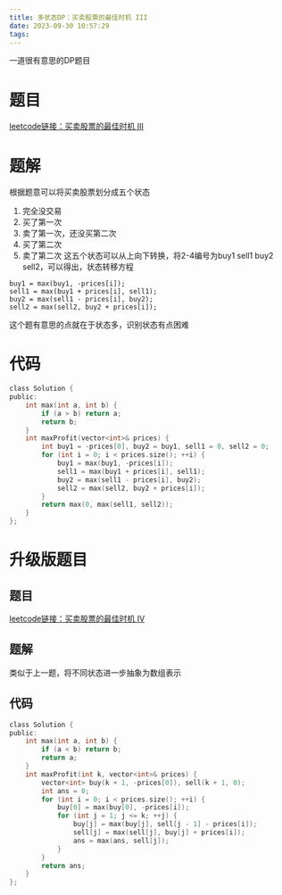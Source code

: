 ```yaml
---
title: 多状态DP：买卖股票的最佳时机 III
date: 2023-09-30 10:57:29
tags:
---
```

一道很有意思的DP题目
<!-- more -->

# 题目
[leetcode链接：买卖股票的最佳时机 III](https://leetcode.cn/problems/best-time-to-buy-and-sell-stock-iii/)
# 题解
根据题意可以将买卖股票划分成五个状态
1. 完全没交易
2. 买了第一次
3. 卖了第一次，还没买第二次
4. 买了第二次
5. 卖了第二次
这五个状态可以从上向下转换，将2-4编号为buy1 sell1 buy2 sell2，可以得出，状态转移方程
```
buy1 = max(buy1, -prices[i]);
sell1 = max(buy1 + prices[i], sell1);
buy2 = max(sell1 - prices[i], buy2);
sell2 = max(sell2, buy2 + prices[i]);
```
这个题有意思的点就在于状态多，识别状态有点困难
# 代码
```c
class Solution {
public:
    int max(int a, int b) {
        if (a > b) return a;
        return b;
    }
    int maxProfit(vector<int>& prices) {
        int buy1 = -prices[0], buy2 = buy1, sell1 = 0, sell2 = 0;
        for (int i = 0; i < prices.size(); ++i) {
            buy1 = max(buy1, -prices[i]);
            sell1 = max(buy1 + prices[i], sell1);
            buy2 = max(sell1 - prices[i], buy2);
            sell2 = max(sell2, buy2 + prices[i]);
        }
        return max(0, max(sell1, sell2));
    }
};
```
# 升级版题目
## 题目
[leetcode链接：买卖股票的最佳时机 IV](https://leetcode.cn/problems/best-time-to-buy-and-sell-stock-iv/)
## 题解
类似于上一题，将不同状态进一步抽象为数组表示
## 代码
```c
class Solution {
public:
    int max(int a, int b) {
        if (a < b) return b;
        return a;
    }
    int maxProfit(int k, vector<int>& prices) {
        vector<int> buy(k + 1, -prices[0]), sell(k + 1, 0);
        int ans = 0;
        for (int i = 0; i < prices.size(); ++i) {
            buy[0] = max(buy[0], -prices[i]);
            for (int j = 1; j <= k; ++j) {
                buy[j] = max(buy[j], sell[j - 1] - prices[i]);
                sell[j] = max(sell[j], buy[j] + prices[i]);
                ans = max(ans, sell[j]);
            }
        }
        return ans;
    }
};
```